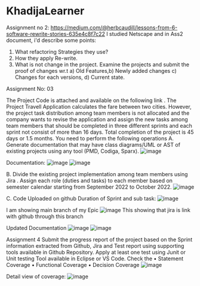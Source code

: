 # KhadijaLearner
Assignment no 2:
https://medium.com/@herbcaudill/lessons-from-6-software-rewrite-stories-635e4c8f7c22
I studied Netscape
and in Ass2 document, i'd describe some points:
1. What refactoring Strategies they use?
2. How they apply Re-write.
3. What is not change in the project. Examine the projects and submit the proof of changes wr.t a) Old Features,b) Newly added changes c) Changes for each versions, d) Current state.  

Assignment No: 03

The Project Code is attached and available on the following link . The Project Travell Application calculates the fare between two cities. However, the project task distribution among team members is not allocated and the company wants to revise the application and assign the new tasks among team members that should be completed in three different sprints and each sprint not consist of more than 16 days. Total completion of the project is 45 days or 1.5 months. You need to perform the following operations
A.	Generate documentation that may have class diagrams/UML  or AST  of existing projects using any tool (PMD, Codiga, Sparx).
![image](https://user-images.githubusercontent.com/100334614/211241043-599a44d0-daf1-436f-ad36-e850d9f0645a.png)

Documentation:
![image](https://user-images.githubusercontent.com/100334614/211241068-82c7f472-ff72-43fa-a973-c17de0c69bf7.png)
![image](https://user-images.githubusercontent.com/100334614/211241076-a6ddf984-ea26-426c-8b39-50c034e55892.png)

B.	Divide the existing project implementation among team members using Jira . Assign each role (duties and tasks) to each member based on semester calendar starting from September 2022 to October 2022.
![image](https://user-images.githubusercontent.com/100334614/211241095-03e1da70-1652-426e-9b91-d68cad720844.png)

C.	Code 
Uploaded on github 
Duration of Sprint and sub task:
![image](https://user-images.githubusercontent.com/100334614/211241157-1c9440ca-9dcc-4358-a356-27f9858d33c9.png)

I am showing main branch of my Epic 
![image](https://user-images.githubusercontent.com/100334614/211241123-35948ed0-6762-4057-ad97-38aea9486132.png)
This showing that jira is link with github through this branch

Updated Documentation 
![image](https://user-images.githubusercontent.com/100334614/211241188-98f54bba-303c-4aed-9aed-d4c2c2fa7ba0.png)
![image](https://user-images.githubusercontent.com/100334614/211241194-43c109e6-e050-4e9b-972e-3463ee86c26b.png)


Assignment 4 
Submit the progress report of the project based on the Sprint information extracted from Github, Jira and Test report using supporting tools available in Github Repository.
Apply at least one test using Junit or Unit testing Tool available in Eclipse or VS Code. 
Check the 
•	Statement Coverage
•	Functional Coverage 
•	Decision Coverage
 ![image](https://user-images.githubusercontent.com/100334614/211242573-92dbec34-e0b6-4b0c-a491-5934c13dc1e7.png)

Detail view of coverage:
 ![image](https://user-images.githubusercontent.com/100334614/211242585-0b6ad211-d8e9-42eb-8e4f-81a721a44c0a.png)



